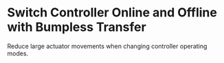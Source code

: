 # **Switch Controller Online and Offline with Bumpless Transfer**

Reduce large actuator movements when changing controller operating modes.
